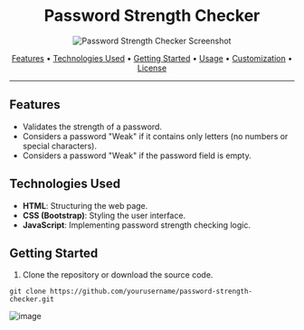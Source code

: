 <h1 align="center">Password Strength Checker</h1>

<p align="center">
  <img src="screenshot.png" alt="Password Strength Checker Screenshot">
</p>

<p align="center">
  <a href="#features">Features</a> •
  <a href="#technologies-used">Technologies Used</a> •
  <a href="#getting-started">Getting Started</a> •
  <a href="#usage">Usage</a> •
  <a href="#customization">Customization</a> •
  <a href="#license">License</a>
</p>

---

## Features

- Validates the strength of a password.
- Considers a password "Weak" if it contains only letters (no numbers or special characters).
- Considers a password "Weak" if the password field is empty.

## Technologies Used

- **HTML**: Structuring the web page.
- **CSS (Bootstrap)**: Styling the user interface.
- **JavaScript**: Implementing password strength checking logic.

## Getting Started

1. Clone the repository or download the source code.

```shell
git clone https://github.com/yourusername/password-strength-checker.git
```
![image](https://github.com/JanzenDC/Password-Strength-Checker/assets/145821913/75db35fd-c022-4ecc-b6cf-f0d1af83ca45)
